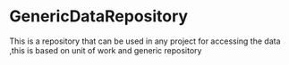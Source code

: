 # GenericDataRepository
This is a repository that can be used in any project for accessing the data  ,this is based on unit of work and generic repository
